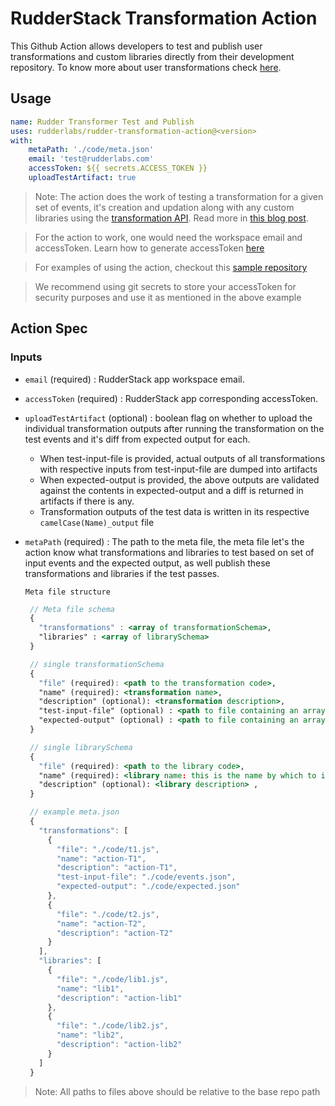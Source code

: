 # RudderStack Transformation Action

This Github Action allows developers to test and publish user transformations and custom libraries directly from their development repository. To know more about user transformations check [here](https://docs.rudderstack.com/adding-a-new-user-transformation-in-rudderstack).

## Usage

```yaml
name: Rudder Transformer Test and Publish
uses: rudderlabs/rudder-transformation-action@<version>
with:
    metaPath: './code/meta.json'
    email: 'test@rudderlabs.com'
    accessToken: ${{ secrets.ACCESS_TOKEN }}
    uploadTestArtifact: true
```

> Note: The action does the work of testing a transformation for a given set of events, it's creation and updation along with any custom libraries using the [transformation API](https://docs.rudderstack.com/adding-a-new-user-transformation-in-rudderstack/rudderstack-transformation-api). Read more in [this blog post](https://rudderstack.com/blog/rudderstacks-transformations-api). 

> For the action to work, one would need the workspace email and accessToken. Learn how to generate accessToken [here](https://docs.rudderstack.com/adding-a-new-user-transformation-in-rudderstack/rudderstack-transformation-api/api-access-token)

> For examples of using the action, checkout this [sample repository](https://github.com/rudderlabs/rudder-transformation-action-code/tree/main/.github/workflows)

> We recommend using git secrets to store your accessToken for security purposes and use it as mentioned in the above example

## Action Spec

### Inputs

- `email` (required) : RudderStack app workspace email.
- `accessToken` (required) : RudderStack app corresponding accessToken.
- `uploadTestArtifact` (optional) : boolean flag on whether to upload the individual transformation outputs after running the  transformation on the test events and it's diff from expected output for each.
	- When test-input-file is provided, actual outputs of all transformations with respective inputs from test-input-file are dumped into artifacts
	- When expected-output is provided, the above outputs are validated against the contents in expected-output and a diff is returned in artifacts if there is any.
	- Transformation outputs of the test data is written in its respective `camelCase(Name)_output` file
- `metaPath` (required) : The path to the meta file, the meta file let's the action know what transformations and libraries to test based on set of input events and the expected output, as well publish these transformations and libraries if the test passes.

      Meta file structure

     ```jsx
      // Meta file schema
      {
        "transformations" : <array of transformationSchema>,
        "libraries" : <array of librarySchema>
      }
     ```
      
     ```jsx
      // single transformationSchema
      {
        "file" (required): <path to the transformation code>,
        "name" (required): <transformation name>,
        "description" (optional): <transformation description>,
        "test-input-file" (optional) : <path to file containing an array of events to test the transformation>,
        "expected-output" (optional) : <path to file containing an array of expected output for the above input after running the transformation code>
      }
     ```
      
     ```jsx
      // single librarySchema
      {
        "file" (required): <path to the library code>,
        "name" (required): <library name: this is the name by which to import it in any transformation code>,
        "description" (optional): <library description> ,
      }
     ```
      
     ```jsx
      // example meta.json
      {
        "transformations": [
          {
            "file": "./code/t1.js",
            "name": "action-T1",
            "description": "action-T1",
            "test-input-file": "./code/events.json",
            "expected-output": "./code/expected.json"
          },
          {
            "file": "./code/t2.js",
            "name": "action-T2",
            "description": "action-T2"
          }
        ],
        "libraries": [
          {
            "file": "./code/lib1.js",
            "name": "lib1",
            "description": "action-lib1"
          },
          {
            "file": "./code/lib2.js",
            "name": "lib2",
            "description": "action-lib2"
          }
        ]
      }
     ```

> Note: All paths to files above should be relative to the base repo path

